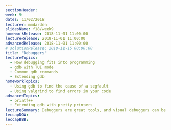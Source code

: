```yaml
---
sectionHeader:
week: 9
dates: 11/02/2018
lecturer: mmdarden
slidesName: f18/week9
homeworkRelease: 2018-11-01 11:00:00
lectureRelease: 2018-11-01 11:00:00
advancedRelease: 2018-11-01 11:00:00
# solutionRelease: 2018-11-15 00:00:00
title: "Debuggers"
lectureTopics:
  - How debugging fits into programming
  - gdb with TUI mode
  - Common gdb commands
  - Extending gdb
homeworkTopics:
  - Using gdb to find the cause of a segfault
  - Using valgrind to find errors in your code
advancedTopics:
  - printf++
  - Extending gdb with pretty printers
lectureSummary: Debuggers are great tools, and visual debuggers can be a huge time (and sanity) saver. Remember though, these visual debuggers do nothing more than provide an nice interface over their command line equivalents. Check out this [browser based frontend](https://github.com/cs01/gdbgui) to GDB.
leccapDOW:
leccapBBB:
---
```

